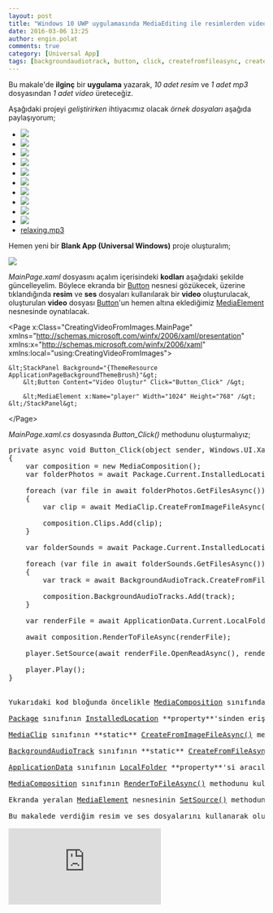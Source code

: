 ```yaml
---
layout: post
title: "Windows 10 UWP uygulamasında MediaEditing ile resimlerden video oluşturmak"
date: 2016-03-06 13:25
author: engin.polat
comments: true
category: [Universal App]
tags: [backgroundaudiotrack, button, click, createfromfileasync, createfromimagefileasync, creationcollisionoption, FromMilliseconds, getfilesasync, getfolderasync, installedlocation, mainpage, mediaclip, mediacomposition, mediaelement, package, page, rendertofileasync, stackpanel, TimeSpan, universal app, uwp, windows10, xaml, xaml.cs]
---
```

Bu makale'de **ilginç** bir **uygulama** yazarak, *10 adet resim* ve *1 adet mp3* dosyasından *1 adet video* üreteceğiz.

Aşağıdaki projeyi *geliştirirken* ihtiyacımız olacak *örnek dosyaları* aşağıda paylaşıyorum;



*   ![](/assets/uploads/2016/03/0.jpg)
*   ![](/assets/uploads/2016/03/1.jpg)
*   ![](/assets/uploads/2016/03/2.jpg)
*   ![](/assets/uploads/2016/03/3.jpg)
*   ![](/assets/uploads/2016/03/4.jpg)
*   ![](/assets/uploads/2016/03/5.jpg)
*   ![](/assets/uploads/2016/03/6.jpg)
*   ![](/assets/uploads/2016/03/7.jpg)
*   ![](/assets/uploads/2016/03/8.jpg)
*   ![](/assets/uploads/2016/03/9.jpg)
*   <a href="/assets/uploads/2016/03/relaxing.mp3" target="_blank">relaxing.mp3</a>

Hemen yeni bir **Blank App (Universal Windows)** proje oluşturalım;

![](/assets/uploads/2016/03/mediaediting-1.jpg)

*MainPage.xaml* dosyasını açalım içerisindeki **kodları** aşağıdaki şekilde güncelleyelim. Böylece ekranda bir <a href="https://msdn.microsoft.com/library/windows/apps/windows.ui.xaml.controls.button" target="_blank">Button</a> nesnesi gözükecek, üzerine tıklandığında **resim** ve **ses** dosyaları kullanılarak bir **video** oluşturulacak, oluşturulan **video** dosyası <a href="https://msdn.microsoft.com/library/windows/apps/windows.ui.xaml.controls.button" target="_blank">Button</a>'un hemen altına eklediğimiz <a href="http://msdn.microsoft.com/library/windows/apps/windows.ui.xaml.controls.mediaelement" target="_blank">MediaElement</a> nesnesinde oynatılacak.



&lt;Page
    x:Class="CreatingVideoFromImages.MainPage"
    xmlns="http://schemas.microsoft.com/winfx/2006/xaml/presentation"
    xmlns:x="http://schemas.microsoft.com/winfx/2006/xaml"
    xmlns:local="using:CreatingVideoFromImages"&gt;

    &lt;StackPanel Background="{ThemeResource ApplicationPageBackgroundThemeBrush}"&gt;
        &lt;Button Content="Video Oluştur" Click="Button_Click" /&gt;

        &lt;MediaElement x:Name="player" Width="1024" Height="768" /&gt;
    &lt;/StackPanel&gt;

&lt;/Page&gt;</pre>

*MainPage.xaml.cs* dosyasında *Button_Click()* methodunu oluşturmalıyız;

<pre class="brush:csharp">private async void Button_Click(object sender, Windows.UI.Xaml.RoutedEventArgs e)
{
    var composition = new MediaComposition();
    var folderPhotos = await Package.Current.InstalledLocation.GetFolderAsync("Assets\\Photos");

    foreach (var file in await folderPhotos.GetFilesAsync())
    {
        var clip = await MediaClip.CreateFromImageFileAsync(file, TimeSpan.FromMilliseconds(3500));

        composition.Clips.Add(clip);
    }

    var folderSounds = await Package.Current.InstalledLocation.GetFolderAsync("Assets\\Sounds");

    foreach (var file in await folderSounds.GetFilesAsync())
    {
        var track = await BackgroundAudioTrack.CreateFromFileAsync(file);

        composition.BackgroundAudioTracks.Add(track);
    }

    var renderFile = await ApplicationData.Current.LocalFolder.CreateFileAsync("video.mp4", CreationCollisionOption.GenerateUniqueName);

    await composition.RenderToFileAsync(renderFile);

    player.SetSource(await renderFile.OpenReadAsync(), renderFile.ContentType);

    player.Play();
}


Yukarıdaki kod bloğunda öncelikle <a href="https://msdn.microsoft.com/library/windows/apps/windows.media.editing.mediacomposition" target="_blank">MediaComposition</a> sınıfından yeni bir değişken oluşturuyoruz. Böylece istediğimiz kadar *resim*, *ses* veya *video* dosyasını bu **composition** değişkenine ekleyerek yeni bir *video* oluşturabileceğiz.

<a href="https://msdn.microsoft.com/library/windows/apps/windows.applicationmodel.package" target="_blank">Package</a> sınıfının <a href="https://msdn.microsoft.com/library/windows/apps/windows.applicationmodel.package.installedlocation" target="_blank">InstalledLocation</a> **property**'sinden erişebildiğimiz <a href="https://msdn.microsoft.com/library/windows/apps/windows.storage.storagefolder.getfolderasync" target="_blank">GetFolderAsync()</a> methodu ile projenin istediğim dizinine erişebiliyor, <a href="https://msdn.microsoft.com/library/windows/apps/windows.storage.storagefolder.getfileasync" target="_blank">GetFilesAsync()</a> methodunu kullanarak içindeki dosyaları elde edebiliyoruz.

<a href="https://msdn.microsoft.com/library/windows/apps/windows.media.editing.mediaclip" target="_blank">MediaClip</a> sınıfının **static** <a href="https://msdn.microsoft.com/library/windows/apps/windows.media.editing.mediaclip.createfromimagefileasync" target="_blank">CreateFromImageFileAsync()</a> methodunu kullanarak <a href="https://msdn.microsoft.com/library/system.timespan" target="_blank">TimeSpan</a> sınıfı aracılığıyla belirlediğimiz süre kadar videoda görüntülenecek resimleri **composition** değişkenine ekliyoruz.

<a href="https://msdn.microsoft.com/library/windows/apps/windows.media.editing.backgroundaudiotrack" target="_blank">BackgroundAudioTrack</a> sınıfının **static** <a href="https://msdn.microsoft.com/library/windows/apps/windows.media.editing.backgroundaudiotrack.createfromfileasync" target="_blank">CreateFromFileAsync()</a> methodunu kullanarak videonun arkaplan sesi olacak ses dosyalarını **composition** değişkenine ekliyoruz.

<a href="https://msdn.microsoft.com/library/windows/apps/windows.storage.applicationdata" target="_blank">ApplicationData</a> sınıfının <a href="https://msdn.microsoft.com/library/windows/apps/windows.storage.applicationdata.localfolder" target="_blank">LocalFolder</a> **property**'si aracılığı ile erişebildiğimiz <a href="https://msdn.microsoft.com/library/windows/apps/windows.storage.storagefolder.createfileasync" target="_blank">CreateFileAsync()</a> methodu aracılığıyla *video.mp4* isimli dosyayı oluşturuyoruz, ikinci parametrede **CreationCollisionOption.GenerateUniqueName** değerini verdiğimiz için aynı isimli bir dosya zaten dizinde varsa dosyaya yeni bir isim verilecek.

<a href="https://msdn.microsoft.com/library/windows/apps/windows.media.editing.mediacomposition" target="_blank">MediaComposition</a> sınıfının <a href="https://msdn.microsoft.com/library/windows/apps/windows.media.editing.mediacomposition.rendertofileasync" target="_blank">RenderToFileAsync()</a> methodunu kullanarak, resim ve ses dosyaları eklediğim **composition** değişkeninden **video** oluşturuyoruz.

Ekranda yeralan <a href="https://msdn.microsoft.com/library/windows/apps/windows.ui.xaml.controls.mediaelement" target="_blank">MediaElement</a> nesnesinin <a href="https://msdn.microsoft.com/library/windows/apps/windows.ui.xaml.controls.mediaelement.setsource" target="_blank">SetSource()</a> methodunu kullanarak oluşturduğumuz video dosyasını yüklüyor, <a href="https://msdn.microsoft.com/library/windows/apps/windows.ui.xaml.controls.mediaelement.play" target="_blank">Play()</a> methodunu kullanarak ekranda oynatmaya başlıyoruz.

Bu makalede verdiğim resim ve ses dosyalarını kullanarak oluşturulan videoyu aşağıda izleyebilirsiniz;

<div class="embed-responsive embed-responsive-16by9"><iframe class="embed-responsive-item" src="https://www.youtube.com/embed//assets/uploads/2016/03/video.mp4" frameborder="0" allowfullscreen></iframe></div>